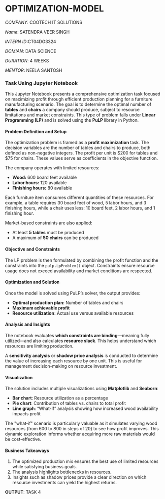 # OPTIMIZATION-MODEL

*COMPANY*: COOTECH IT SOLUTIONS

*Name*: SATENDRA VEER SINGH

*INTERN ID*:CT04DG3324

*DOMIAN*: DATA SCIENCE

*DURATION*: 4 WEEKS

*MENTOR*: NEELA SANTOSH






### Task Using Jupyter Notebook

This Jupyter Notebook presents a comprehensive optimization task focused on maximizing profit through efficient production planning for a furniture manufacturing scenario. The goal is to determine the optimal number of **tables** and **chairs** a company should produce, subject to resource limitations and market constraints. This type of problem falls under **Linear Programming (LP)** and is solved using the **PuLP** library in Python.

#### Problem Definition and Setup

The optimization problem is framed as a **profit maximization** task. The decision variables are the number of tables and chairs to produce, both defined as non-negative integers. The profit per unit is \$200 for tables and \$75 for chairs. These values serve as coefficients in the objective function.

The company operates with limited resources:

* **Wood:** 600 board feet available
* **Labor hours:** 120 available
* **Finishing hours:** 80 available

Each furniture item consumes different quantities of these resources. For example, a table requires 30 board feet of wood, 5 labor hours, and 3 finishing hours, while a chair uses less: 10 board feet, 2 labor hours, and 1 finishing hour.

Market-based constraints are also applied:

* At least **5 tables** must be produced
* A maximum of **50 chairs** can be produced

#### Objective and Constraints

The LP problem is then formulated by combining the profit function and the constraints into the `pulp.LpProblem()` object. Constraints ensure resource usage does not exceed availability and market conditions are respected.

#### Optimization and Solution

Once the model is solved using PuLP’s solver, the output provides:

* **Optimal production plan:** Number of tables and chairs
* **Maximum achievable profit**
* **Resource utilization:** Actual use versus available resources

#### Analysis and Insights

The notebook evaluates **which constraints are binding**—meaning fully utilized—and also calculates **resource slack**. This helps understand which resources are limiting production.

A **sensitivity analysis** or **shadow price analysis** is conducted to determine the value of increasing each resource by one unit. This is useful for management decision-making on resource investment.

#### Visualization

The solution includes multiple visualizations using **Matplotlib** and **Seaborn**:

* **Bar chart**: Resource utilization as a percentage
* **Pie chart**: Contribution of tables vs. chairs to total profit
* **Line graph**: “What-if” analysis showing how increased wood availability impacts profit

The "what-if" scenario is particularly valuable as it simulates varying wood resources (from 600 to 800 in steps of 20) to see how profit improves. This dynamic exploration informs whether acquiring more raw materials would be cost-effective.

#### Business Takeaways

1. The optimized production mix ensures the best use of limited resources while satisfying business goals.
2. The analysis highlights bottlenecks in resources.
3. Insights such as shadow prices provide a clear direction on which resource investments can yield the highest returns.


**OUTPUT**: TASK 4



